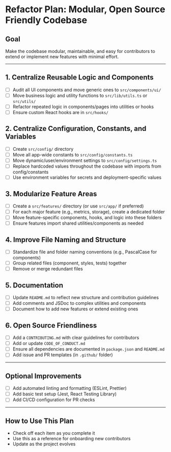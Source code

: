 # Refactor Plan: Modular, Open Source Friendly Codebase

## Goal
Make the codebase modular, maintainable, and easy for contributors to extend or implement new features with minimal effort.

---

## 1. Centralize Reusable Logic and Components
- [ ] Audit all UI components and move generic ones to `src/components/ui/`
- [ ] Move business logic and utility functions to `src/lib/utils.ts` or `src/utils/`
- [ ] Refactor repeated logic in components/pages into utilities or hooks
- [ ] Ensure custom React hooks are in `src/hooks/`

## 2. Centralize Configuration, Constants, and Variables
- [ ] Create `src/config/` directory
- [ ] Move all app-wide constants to `src/config/constants.ts`
- [ ] Move dynamic/user/environment settings to `src/config/settings.ts`
- [ ] Replace hardcoded values throughout the codebase with imports from config/constants
- [ ] Use environment variables for secrets and deployment-specific values

## 3. Modularize Feature Areas
- [ ] Create a `src/features/` directory (or use `src/app/` if preferred)
- [ ] For each major feature (e.g., metrics, storage), create a dedicated folder
- [ ] Move feature-specific components, hooks, and logic into these folders
- [ ] Ensure features import shared utilities/components as needed

## 4. Improve File Naming and Structure
- [ ] Standardize file and folder naming conventions (e.g., PascalCase for components)
- [ ] Group related files (component, styles, tests) together
- [ ] Remove or merge redundant files

## 5. Documentation
- [ ] Update `README.md` to reflect new structure and contribution guidelines
- [ ] Add comments and JSDoc to complex utilities and components
- [ ] Document how to add new features or extend existing ones

## 6. Open Source Friendliness
- [ ] Add a `CONTRIBUTING.md` with clear guidelines for contributors
- [ ] Add or update `CODE_OF_CONDUCT.md`
- [ ] Ensure all dependencies are documented in `package.json` and `README.md`
- [ ] Add issue and PR templates (in `.github/` folder)

---

## Optional Improvements
- [ ] Add automated linting and formatting (ESLint, Prettier)
- [ ] Add basic test setup (Jest, React Testing Library)
- [ ] Add CI/CD configuration for PR checks

---

## How to Use This Plan
- Check off each item as you complete it
- Use this as a reference for onboarding new contributors
- Update as the project evolves 